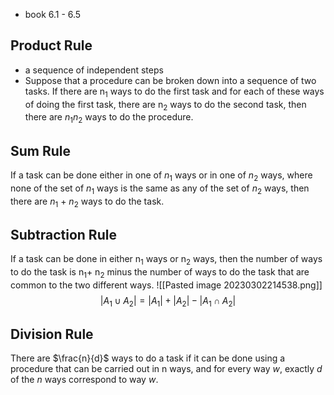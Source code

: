 - book 6.1 - 6.5
## Product Rule
- a sequence of independent steps
- Suppose that a procedure can be broken down into a sequence of two tasks. If there are n<sub>1</sub> ways to do the first task and for each of these ways of doing the first task, there are n<sub>2</sub> ways to do the second task, then there are  $n_1n_2$ ways to do the procedure.

## Sum Rule
If a task can be done either in one of $n_1$ ways or in one of $n_2$ ways, where none of the set of $n_1$ ways is the same as any of the set of $n_2$ ways, then there are $n_1$ + $n_2$ ways to do the task.

## Subtraction Rule
If a task can be done in either n<sub>1</sub> ways or n<sub>2</sub> ways, then the number of ways to do the task is n<sub>1</sub>+ n<sub>2</sub> minus the number of ways to do the task that are common to the two different ways.
![[Pasted image 20230302214538.png]]  
$$ |A_1 \cup A_2| = |A_1| + |A_2| - |A_1 \cap A_2|$$
## Division Rule
There are $\frac{n}{d}$ ways to do a task if it can be done using a procedure that can be carried out in n ways, and for every way $w$, exactly $d$ of the $n$ ways correspond to
way $w$.